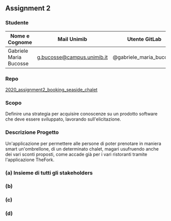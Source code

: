 ## Assignment 2
### Studente

| Nome e Cognome  | Mail Unimib | Utente GitLab |
| ---------------- | ------------- | ------------------  |
| Gabriele Maria Bucosse  | g.bucosse@campus.unimib.it  | @gabriele_maria_bucosse  |

### Repo
[2020_assignment2_booking_seaside_chalet](https://gitlab.com/gabriele_maria_bucosse/2020_assignment2_booking_seaside_chalet)

### Scopo

Definire una strategia per acquisire conoscenze su un prodotto software che deve essere sviluppato, lavorando sull'elicitazione.

### Descrizione Progetto

Un'applicazione per permettere alle persone di poter prenotare in maniera smart un'ombrellone, di un determinato chalet, magari usufruendo anche dei vari sconti proposti, come accade già per i vari ristoranti tramite l'applicazione TheFork.

### (a) Insieme di tutti gli stakeholders

### (b)

### (c)

### (d)

